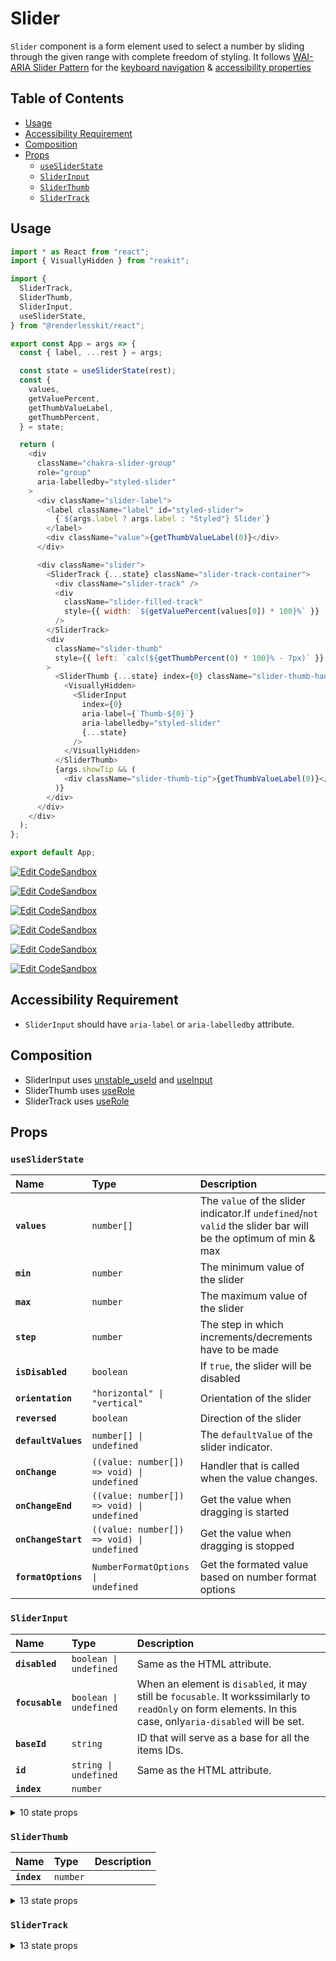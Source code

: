 # Slider

`Slider` component is a form element used to select a number by sliding through
the given range with complete freedom of styling. It follows
[WAI-ARIA Slider Pattern](https://www.w3.org/TR/wai-aria-practices-1.2/#slider)
for the
[keyboard navigation](https://www.w3.org/TR/wai-aria-practices-1.2/#slider_kbd_interaction)
&
[accessibility properties](https://www.w3.org/TR/wai-aria-practices-1.2/#slider_roles_states_props)

## Table of Contents

- [Usage](#usage)
- [Accessibility Requirement](#accessibility-requirement)
- [Composition](#composition)
- [Props](#props)
  - [`useSliderState`](#usesliderstate)
  - [`SliderInput`](#sliderinput)
  - [`SliderThumb`](#sliderthumb)
  - [`SliderTrack`](#slidertrack)

## Usage

```js
import * as React from "react";
import { VisuallyHidden } from "reakit";

import {
  SliderTrack,
  SliderThumb,
  SliderInput,
  useSliderState,
} from "@renderlesskit/react";

export const App = args => {
  const { label, ...rest } = args;

  const state = useSliderState(rest);
  const {
    values,
    getValuePercent,
    getThumbValueLabel,
    getThumbPercent,
  } = state;

  return (
    <div
      className="chakra-slider-group"
      role="group"
      aria-labelledby="styled-slider"
    >
      <div className="slider-label">
        <label className="label" id="styled-slider">
          {`${args.label ? args.label : "Styled"} Slider`}
        </label>
        <div className="value">{getThumbValueLabel(0)}</div>
      </div>

      <div className="slider">
        <SliderTrack {...state} className="slider-track-container">
          <div className="slider-track" />
          <div
            className="slider-filled-track"
            style={{ width: `${getValuePercent(values[0]) * 100}%` }}
          />
        </SliderTrack>
        <div
          className="slider-thumb"
          style={{ left: `calc(${getThumbPercent(0) * 100}% - 7px)` }}
        >
          <SliderThumb {...state} index={0} className="slider-thumb-handle">
            <VisuallyHidden>
              <SliderInput
                index={0}
                aria-label={`Thumb-${0}`}
                aria-labelledby="styled-slider"
                {...state}
              />
            </VisuallyHidden>
          </SliderThumb>
          {args.showTip && (
            <div className="slider-thumb-tip">{getThumbValueLabel(0)}</div>
          )}
        </div>
      </div>
    </div>
  );
};

export default App;
```

[![Edit CodeSandbox](https://img.shields.io/badge/Single%20Slider-Open%20On%20CodeSandbox-%230971f1?style=for-the-badge&logo=codesandbox&labelColor=151515)](https://codesandbox.io/s/s7k9t)

[![Edit CodeSandbox](https://img.shields.io/badge/Single%20Origin%20Slider-Open%20On%20CodeSandbox-%230971f1?style=for-the-badge&logo=codesandbox&labelColor=151515)](https://codesandbox.io/s/mbvvy)

[![Edit CodeSandbox](https://img.shields.io/badge/Single%20Reversed%20Slider-Open%20On%20CodeSandbox-%230971f1?style=for-the-badge&logo=codesandbox&labelColor=151515)](https://codesandbox.io/s/ldgwg)

[![Edit CodeSandbox](https://img.shields.io/badge/Single%20Vertical%20Slider-Open%20On%20CodeSandbox-%230971f1?style=for-the-badge&logo=codesandbox&labelColor=151515)](https://codesandbox.io/s/q2lvt)

[![Edit CodeSandbox](https://img.shields.io/badge/Range%20Slider-Open%20On%20CodeSandbox-%230971f1?style=for-the-badge&logo=codesandbox&labelColor=151515)](https://codesandbox.io/s/94sn8)

[![Edit CodeSandbox](https://img.shields.io/badge/Multi%20Slider-Open%20On%20CodeSandbox-%230971f1?style=for-the-badge&logo=codesandbox&labelColor=151515)](https://codesandbox.io/s/4vqux)

## Accessibility Requirement

- `SliderInput` should have `aria-label` or `aria-labelledby` attribute.

## Composition

- SliderInput uses [unstable_useId](https://reakit.io/docs/id) and
  [useInput](https://reakit.io/docs/input/)
- SliderThumb uses [useRole](https://reakit.io/docs/role)
- SliderTrack uses [useRole](https://reakit.io/docs/role)

## Props

### `useSliderState`

| Name                | Type                                                      | Description                                                                                                    |
| :------------------ | :-------------------------------------------------------- | :------------------------------------------------------------------------------------------------------------- |
| **`values`**        | <code>number[]</code>                                     | The `value` of the slider indicator.If `undefined`/`not valid` the slider bar will be the optimum of min & max |
| **`min`**           | <code>number</code>                                       | The minimum value of the slider                                                                                |
| **`max`**           | <code>number</code>                                       | The maximum value of the slider                                                                                |
| **`step`**          | <code>number</code>                                       | The step in which increments/decrements have to be made                                                        |
| **`isDisabled`**    | <code>boolean</code>                                      | If `true`, the slider will be disabled                                                                         |
| **`orientation`**   | <code>&#34;horizontal&#34; \| &#34;vertical&#34;</code>   | Orientation of the slider                                                                                      |
| **`reversed`**      | <code>boolean</code>                                      | Direction of the slider                                                                                        |
| **`defaultValues`** | <code>number[] \| undefined</code>                        | The `defaultValue` of the slider indicator.                                                                    |
| **`onChange`**      | <code>((value: number[]) =&#62; void) \| undefined</code> | Handler that is called when the value changes.                                                                 |
| **`onChangeEnd`**   | <code>((value: number[]) =&#62; void) \| undefined</code> | Get the value when dragging is started                                                                         |
| **`onChangeStart`** | <code>((value: number[]) =&#62; void) \| undefined</code> | Get the value when dragging is stopped                                                                         |
| **`formatOptions`** | <code>NumberFormatOptions \| undefined</code>             | Get the formated value based on number format options                                                          |

### `SliderInput`

| Name            | Type                              | Description                                                                                                                                                  |
| :-------------- | :-------------------------------- | :----------------------------------------------------------------------------------------------------------------------------------------------------------- |
| **`disabled`**  | <code>boolean \| undefined</code> | Same as the HTML attribute.                                                                                                                                  |
| **`focusable`** | <code>boolean \| undefined</code> | When an element is `disabled`, it may still be `focusable`. It workssimilarly to `readOnly` on form elements. In this case, only`aria-disabled` will be set. |
| **`baseId`**    | <code>string</code>               | ID that will serve as a base for all the items IDs.                                                                                                          |
| **`id`**        | <code>string \| undefined</code>  | Same as the HTML attribute.                                                                                                                                  |
| **`index`**     | <code>number</code>               |                                                                                                                                                              |

<details><summary>10 state props</summary>
> These props are returned by the state hook. You can spread them into this component (`{...state}`) or pass them separately. You can also provide these props from your own state logic.

| Name                     | Type                                                    | Description                                                                                       |
| :----------------------- | :------------------------------------------------------ | :------------------------------------------------------------------------------------------------ |
| **`step`**               | <code>number</code>                                     | The step in which increments/decrements have to be made                                           |
| **`isDisabled`**         | <code>boolean</code>                                    | If `true`, the slider will be disabled                                                            |
| **`orientation`**        | <code>&#34;horizontal&#34; \| &#34;vertical&#34;</code> | Orientation of the slider                                                                         |
| **`getThumbMinValue`**   | <code>(index: number) =&#62; number</code>              | Returns the min values for the index                                                              |
| **`getThumbMaxValue`**   | <code>(index: number) =&#62; number</code>              | Returns the max values for the index                                                              |
| **`getThumbValueLabel`** | <code>(index: number) =&#62; string</code>              | Returns the formatted thumb value based on it's index                                             |
| **`registerInput`**      | <code>(item: Item) =&#62; void</code>                   | Register the inputs on mount                                                                      |
| **`unregisterInput`**    | <code>(id: string) =&#62; void</code>                   | Unregister the inputs on mount                                                                    |
| **`setFocusedThumb`**    | <code>(index: number \| undefined) =&#62; void</code>   | Set currently Focused Thumb                                                                       |
| **`setThumbValue`**      | <code>(index: number, value: number) =&#62; void</code> | Sets value for thumb. The actually value set will be clamped androunded according to min/max/step |

</details>

### `SliderThumb`

| Name        | Type                | Description |
| :---------- | :------------------ | :---------- |
| **`index`** | <code>number</code> |             |

<details><summary>13 state props</summary>
> These props are returned by the state hook. You can spread them into this component (`{...state}`) or pass them separately. You can also provide these props from your own state logic.

| Name                   | Type                                                        | Description                                                                                       |
| :--------------------- | :---------------------------------------------------------- | :------------------------------------------------------------------------------------------------ |
| **`step`**             | <code>number</code>                                         | The step in which increments/decrements have to be made                                           |
| **`isDisabled`**       | <code>boolean</code>                                        | If `true`, the slider will be disabled                                                            |
| **`orientation`**      | <code>&#34;horizontal&#34; \| &#34;vertical&#34;</code>     | Orientation of the slider                                                                         |
| **`reversed`**         | <code>boolean</code>                                        | Direction of the slider                                                                           |
| **`trackRef`**         | <code>RefObject&#60;HTMLElement \| null&#62;</code>         | The track slider element.                                                                         |
| **`focusedThumb`**     | <code>number \| undefined</code>                            | Currently focused thumb                                                                           |
| **`getThumbValue`**    | <code>(index: number) =&#62; number</code>                  | Get Thumb value based on its index                                                                |
| **`getThumbPercent`**  | <code>(index: number) =&#62; number</code>                  | Returns the value offset as a percentage from 0 to 1.                                             |
| **`inputs`**           | <code>Item[]</code>                                         | Get all the inputs in the DOM                                                                     |
| **`setThumbValue`**    | <code>(index: number, value: number) =&#62; void</code>     | Sets value for thumb. The actually value set will be clamped androunded according to min/max/step |
| **`setThumbEditable`** | <code>(index: number, editable: boolean) =&#62; void</code> | Set true if the thumb registered is editable                                                      |
| **`setThumbDragging`** | <code>(index: number, dragging: boolean) =&#62; void</code> | set dragging true if the thumb registered is being currently dragged                              |
| **`setThumbPercent`**  | <code>(index: number, percent: number) =&#62; void</code>   | Sets value for thumb by percent offset (between 0 and 1)                                          |

</details>

### `SliderTrack`

<details><summary>13 state props</summary>
> These props are returned by the state hook. You can spread them into this component (`{...state}`) or pass them separately. You can also provide these props from your own state logic.

| Name                   | Type                                                        | Description                                                                                                    |
| :--------------------- | :---------------------------------------------------------- | :------------------------------------------------------------------------------------------------------------- |
| **`values`**           | <code>number[]</code>                                       | The `value` of the slider indicator.If `undefined`/`not valid` the slider bar will be the optimum of min & max |
| **`isDisabled`**       | <code>boolean</code>                                        | If `true`, the slider will be disabled                                                                         |
| **`orientation`**      | <code>&#34;horizontal&#34; \| &#34;vertical&#34;</code>     | Orientation of the slider                                                                                      |
| **`reversed`**         | <code>boolean</code>                                        | Direction of the slider                                                                                        |
| **`trackRef`**         | <code>RefObject&#60;HTMLElement \| null&#62;</code>         | The track slider element.                                                                                      |
| **`getThumbPercent`**  | <code>(index: number) =&#62; number</code>                  | Returns the value offset as a percentage from 0 to 1.                                                          |
| **`getPercentValue`**  | <code>(percent: number) =&#62; number</code>                | Converts a percent along track (between 0 and 1) to the corresponding value                                    |
| **`isThumbEditable`**  | <code>(index: number) =&#62; boolean</code>                 | Get editableThumb based on the index                                                                           |
| **`isThumbDragging`**  | <code>(index: number) =&#62; boolean</code>                 | Whether a specific index is being dragged                                                                      |
| **`setFocusedThumb`**  | <code>(index: number \| undefined) =&#62; void</code>       | Set currently Focused Thumb                                                                                    |
| **`setThumbValue`**    | <code>(index: number, value: number) =&#62; void</code>     | Sets value for thumb. The actually value set will be clamped androunded according to min/max/step              |
| **`setThumbDragging`** | <code>(index: number, dragging: boolean) =&#62; void</code> | set dragging true if the thumb registered is being currently dragged                                           |
| **`setThumbPercent`**  | <code>(index: number, percent: number) =&#62; void</code>   | Sets value for thumb by percent offset (between 0 and 1)                                                       |

</details>
